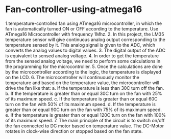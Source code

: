 # Fan-controller-using-atmega16
  1.temperature-controlled fan using ATmega16 microcontroller, in which the fan is automatically turned ON or OFF according to the temperature. Use ATmega16 Microcontroller with frequency 1Mhz. 
  2. In this project, the LM35 temperature sensor will give continuous analog output corresponding to the temperature sensed by it. This analog signal is given to the ADC, which converts the analog values to digital values.
  3. The digital output of the ADC is equivalent to sensed analog voltage. 
  4. In order to get the temperature from the sensed analog voltage, we need to perform some calculations in the programming for the microcontroller.
  5. Once the calculations are done by the microcontroller according to the logic, the temperature is displayed on the LCD. 
  6. The microcontroller will continuously monitor the temperature and based on the temperature value, the microcontroller will drive the fan like that: 
          a. If the temperature is less than 30C turn off the fan. 
          b. If the temperature is greater than or equal 30C turn on the fan with 25% of its maximum speed. 
          c. If the temperature is greater than or equal 60C turn on the fan with 50% of its maximum speed.
          d. If the temperature is greater than or equal 90C turn on the fan with 75% of its maximum speed.
          e. If the temperature is greater than or equal 120C turn on the fan with 100% of its maximum speed. 
  7. The main principle of the circuit is to switch on/off the fan connected to DC motor based on temperature value. The DC-Motor rotates in clock-wise direction or stopped based on the fan state.

